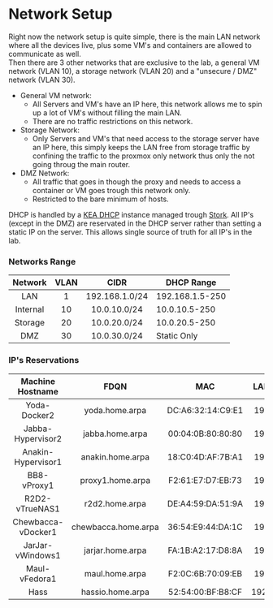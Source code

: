 # Network Setup

Right now the network setup is quite simple, there is the main LAN network where all the devices live, plus some VM's and containers are allowed to communicate as well.  
Then there are 3 other networks that are exclusive to the lab, a general VM network (VLAN 10), a storage network (VLAN 20) and a "unsecure / DMZ" network (VLAN 30).

- General VM network:
  - All Servers and VM's have an IP here, this network allows me to spin up a lot of VM's without filling the main LAN. 
  - There are no traffic restrictions on this network. 
- Storage Network:
  - Only Servers and VM's that need access to the storage server have an IP here, this simply keeps the LAN free from storage traffic by confining the traffic to the proxmox only network thus only the not going throug the main router.
- DMZ Network:
  - All traffic that goes in though the proxy and needs to access a container or VM goes trough this network only.
  - Restricted to the bare minimum of hosts.  


DHCP is handled by a [KEA DHCP](https://www.isc.org/kea/) instance managed trough [Stork](https://stork.isc.org/). All IP's (except in the DMZ) are reservated in the DHCP server rather than setting a static IP on the server. This allows single source of truth for all IP's in the lab.

### Networks Range
|  Network | VLAN |      CIDR      | DHCP Range      |
|:--------:|:----:|:--------------:|-----------------|
|    LAN   |   1  | 192.168.1.0/24 | 192.168.1.5-250 |
| Internal |  10  |  10.0.10.0/24  | 10.0.10.5-250   |
|  Storage |  20  |  10.0.20.0/24  | 10.0.20.5-250   |
|    DMZ   |  30  |  10.0.30.0/24  | Static Only     |


### IP's Reservations

|  Machine Hostname  |         FDQN        |        MAC        |  LAN (VLAN 1) | Internal (VLAN 10) | Storage (VLAN 20) | DMZ (VLAN 30) |
|:------------------:|:-------------------:|:-----------------:|:-------------:|:------------------:|:-----------------:|:-------------:|
|    Yoda-Docker2    |    yoda.home.arpa   | DC:A6:32:14:C9:E1 | 192.168.1.65  |     10.0.10.5      |     10.0.20.5     |               |
|  Jabba-Hypervisor2 |   jabba.home.arpa   | 00:04:0B:80:80:80 | 192.168.1.66  |     10.0.10.6      |     10.0.20.6     |               |
| Anakin-Hypervisor1 |   anakin.home.arpa  | 18:C0:4D:AF:7B:A1 | 192.168.1.68  |     10.0.10.8      |     10.0.20.8     |               |
|     BB8-vProxy1    |   proxy1.home.arpa  | F2:61:E7:D7:EB:73 | 192.168.1.70  |     10.0.10.10     |     10.0.20.10    |   10.0.3.10   |
|   R2D2-vTrueNAS1   |    r2d2.home.arpa   | DE:A4:59:DA:51:9A | 192.168.1.72  |     10.0.10.12     |     10.0.20.12    |               |
| Chewbacca-vDocker1 | chewbacca.home.arpa | 36:54:E9:44:DA:1C | 192.168.1.73  |     10.0.10.13     |     10.0.20.13    |   10.0.30.13  |
|  JarJar-vWindows1  |   jarjar.home.arpa  | FA:1B:A2:17:D8:8A | 192.168.1.75  |     10.0.10.15     |     10.0.20.15    |               |
|    Maul-vFedora1   |    maul.home.arpa   | F2:0C:6B:70:09:EB | 192.168.1.76  |     10.0.10.16     |     10.0.20.16    |               |
|        Hass        |   hassio.home.arpa  | 52:54:00:BF:B8:CF | 192.168.1.145 |                    |                   |               |
